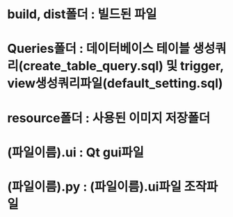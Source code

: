 # build, dist폴더 : 빌드된 파일
# Queries폴더 : 데이터베이스 테이블 생성쿼리(create_table_query.sql) 및 trigger, view생성쿼리파일(default_setting.sql)
# resource폴더 : 사용된 이미지 저장폴더
# (파일이름).ui : Qt gui파일
# (파일이름).py : (파일이름).ui파일 조작파일
